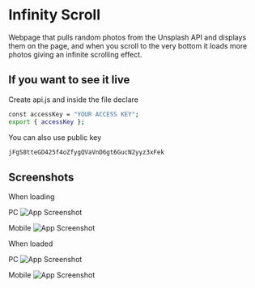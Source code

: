 # Infinity Scroll

Webpage that pulls random photos from the Unsplash API and displays them on the page, and when you scroll to the very bottom it loads more photos giving an infinite scrolling effect.


## If you want to see it live

Create api.js and inside the file declare

```bash
const accessKey = "YOUR ACCESS KEY";
export { accessKey };
```

You can also use public key
```bash
jFgS8tteGD425f4oZfygQVaVnD6gt6GucN2yyz3xFek
```
## Screenshots

When loading

PC
![App Screenshot](https://i.ibb.co/wR3XDfF/pc1.jpg)

Mobile
![App Screenshot](https://i.ibb.co/8jQ5Fs1/mobile1.jpg)

When loaded

PC
![App Screenshot](https://i.ibb.co/BLM5xft/pc2.jpg)

Mobile
![App Screenshot](https://i.ibb.co/7NM4xT9/mobile2.jpg)